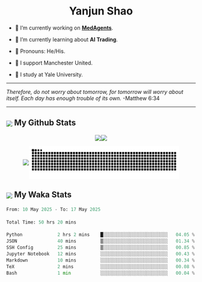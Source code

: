 

<h1 align="center">Yanjun Shao</h1>

- 🐒 I’m currently working on **[MedAgents](https://github.com/gersteinlab/MedAgents)**.

- 🦧 I’m currently learning about **AI Trading**.

- 🦍 Pronouns: He/His.

- 👹 I support Manchester United.

- 🐶 I study at Yale University.

---

<i> Therefore, do not worry about tomorrow, for tomorrow will worry about itself. Each day has enough trouble of its own. </i> -Matthew 6:34

---

<h2><img src="https://emojis.slackmojis.com/emojis/images/1579216111/7550/pikachu_wave.gif?1579216111" align="center" width="28" /> My Github Stats</h2>

<p align="center"><img align="center" src = "https://github-readme-stats.vercel.app/api?username=super-dainiu&show_icons=true&count_private=true&theme=tokyonight&hide=issues&line_height=30" width="400px"><img align="center" src = "https://github-readme-streak-stats.herokuapp.com/?user=super-dainiu&theme=tokyonight" width="400px"></p>

<p align="center"><img align="center" width="400px" src="https://github-readme-stats.vercel.app/api/top-langs/?username=super-dainiu&layout=compact&theme=tokyonight&hide=html,tex,jupyter%20notebook"><img align="center" width="400px" src="https://github.com/super-dainiu/super-dainiu/blob/output/github-contribution-grid-snake.svg"></p>

<h2><img src="https://emojis.slackmojis.com/emojis/images/1579216111/7550/pikachu_wave.gif?1579216111" align="center" width="28" /> My Waka Stats</h2>

<!--START_SECTION:waka-->

```python
From: 10 May 2025 - To: 17 May 2025

Total Time: 50 hrs 20 mins

Python             2 hrs 2 mins    █░░░░░░░░░░░░░░░░░░░░░░░░   04.05 %
JSON               40 mins         ▒░░░░░░░░░░░░░░░░░░░░░░░░   01.34 %
SSH Config         25 mins         ▒░░░░░░░░░░░░░░░░░░░░░░░░   00.85 %
Jupyter Notebook   12 mins         ░░░░░░░░░░░░░░░░░░░░░░░░░   00.43 %
Markdown           10 mins         ░░░░░░░░░░░░░░░░░░░░░░░░░   00.34 %
TeX                2 mins          ░░░░░░░░░░░░░░░░░░░░░░░░░   00.08 %
Bash               1 min           ░░░░░░░░░░░░░░░░░░░░░░░░░   00.04 %
```

<!--END_SECTION:waka-->
